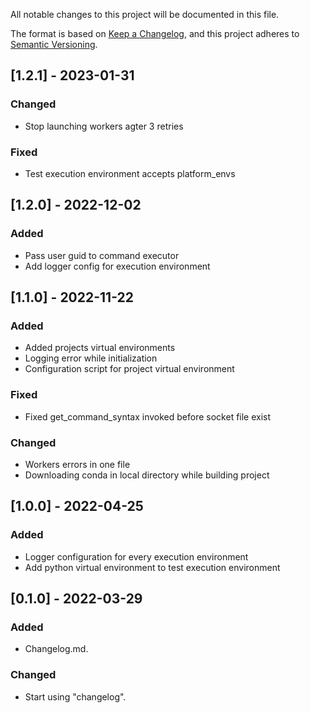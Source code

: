 All notable changes to this project will be documented in this file.

The format is based on [Keep a Changelog](https://keepachangelog.com/en/1.0.0/),
and this project adheres to [Semantic Versioning](https://semver.org/spec/v2.0.0.html).

## [1.2.1] - 2023-01-31
### Changed
- Stop launching workers agter 3 retries
### Fixed
- Test execution environment accepts platform_envs

## [1.2.0] - 2022-12-02
### Added
- Pass user guid to command executor
- Add logger config for execution environment

## [1.1.0] - 2022-11-22
### Added
- Added projects virtual environments
- Logging error while initialization
- Configuration script for project virtual environment
### Fixed
- Fixed get_command_syntax invoked before socket file exist
### Changed
- Workers errors in one file
- Downloading conda in local directory while building project

## [1.0.0] - 2022-04-25
### Added
- Logger configuration for every execution environment
- Add python virtual environment to test execution environment

## [0.1.0] - 2022-03-29
### Added
- Changelog.md.

### Changed
- Start using "changelog".